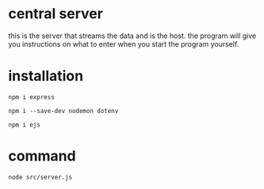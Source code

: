 # central server 

this is the server that streams the data and is the host. 
the program will give you instructions on what to enter when you start the program yourself. 

# installation 

```
npm i express

npm i --save-dev nodemon dotenv

npm i ejs
```

# command 

```
node src/server.js
```
